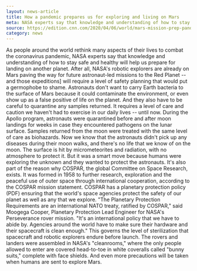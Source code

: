 ```yaml
---
layout: news-article
title: How a pandemic prepares us for exploring and living on Mars
meta: NASA experts say that knowledge and understanding of how to stay safe and healthy will help us prepare for landing on another planet
source: https://edition.cnn.com/2020/04/06/world/mars-mission-prep-pandemic-scn/index.html
category: news
---
```


As people around the world rethink many aspects of their lives to combat the coronavirus pandemic, NASA experts say that knowledge and understanding of how to stay safe and healthy will help us prepare for landing on another planet.
After all, NASA's robotic explorers are already on Mars paving the way for future astronaut-led missions to the Red Planet -- and those expeditions] will require a level of safety planning that would put a germophobe to shame.
Astronauts don't want to carry Earth bacteria to the surface of Mars because it could contaminate the environment, or even show up as a false positive of life on the planet. And they also have to be careful to quarantine any samples returned.
It requires a level of care and caution we haven't had to exercise in our daily lives -- until now.
During the Apollo program, astronauts were quarantined before and after moon landings for weeks in case they encountered pathogens on the lunar surface. Samples returned from the moon were treated with the same level of care as biohazards.
Now we know that the astronauts didn't pick up any diseases during their moon walks, and there's no life that we know of on the moon. The surface is hit by micrometeorites and radiation, with no atmosphere to protect it.
But it was a smart move because humans were exploring the unknown and they wanted to protect the astronauts.
It's also part of the reason why COSPAR, the global Committee on Space Research, exists. It was formed in 1958 to further research, exploration and the peaceful use of outer space through international cooperation, according to the COSPAR mission statement.
COSPAR has a planetary protection policy (PDF) ensuring that the world's space agencies protect the safety of our planet as well as any that we explore.
"The Planetary Protection Requirements are an international NATO treaty, ratified by COSPAR," said Moogega Cooper, Planetary Protection Lead Engineer for NASA's Perseverance rover mission. "It's an international policy that we have to abide by. Agencies around the world have to make sure their hardware and their spacecraft is clean enough."
This governs the level of sterilization that spacecraft and robotic explorers endure before launch. The rovers and landers were assembled in NASA's "cleanrooms," where the only people allowed to enter are covered head-to-toe in white coveralls called "bunny suits," complete with face shields.
And even more precautions will be taken when humans are sent to explore Mars.
